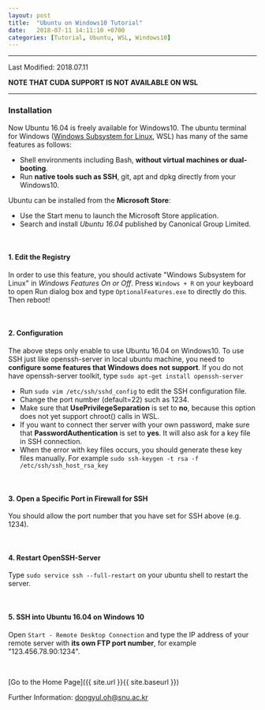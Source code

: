 ```yaml
---
layout: post
title:  "Ubuntu on Windows10 Tutorial"
date:   2018-07-11 14:11:10 +0700
categories: [Tutorial, Ubuntu, WSL, Windows10]
---
```


---

Last Modified: 2018.07.11  

**NOTE THAT CUDA SUPPORT IS NOT AVAILABLE ON WSL**

---
### Installation

Now Ubuntu 16.04 is freely available for Windows10. The ubuntu terminal for Windows (<u>Windows Subsystem for Linux</u>, WSL) has many of the same features as follows:

- Shell environments including Bash, **without virtual machines or dual-booting**.
- Run **native tools such as SSH**, git, apt and dpkg directly from your Windows10.

Ubuntu can be installed from the **Microsoft Store**: 

- Use the Start menu to launch the Microsoft Store application.
- Search and install *Ubuntu 16.04* published by Canonical Group Limited.

<br/>

#### 1. Edit the Registry

In order to use this feature, you should activate "Windows Subsystem for Linux" in *Windows Features On or Off*. Press `Windows + R` on your keyboard to open Run dialog box and type `OptionalFeatures.exe` to directly do this. Then reboot!

<br/>

#### 2. Configuration

The above steps only enable to use Ubuntu 16.04 on Windows10. To use SSH just like openssh-server in local ubuntu machine, you need to **configure some features that Windows does not support**. If you do not have openssh-server toolkit, type `sudo apt-get install openssh-server`  

- Run `sudo vim /etc/ssh/sshd_config` to edit the SSH configuration file.
- Change the port number (default=22) such as 1234.
- Make sure that **UsePrivilegeSeparation** is set to **no**,  because this option does not yet support chroot() calls in WSL. 
- If you want to connect ther server with your own password, make sure that **PasswordAuthentication** is set to **yes**. It will also ask for a key file in SSH connection.
- When the error with key files occurs, you should generate these key files manually. For example `sudo ssh-keygen -t rsa -f /etc/ssh/ssh_host_rsa_key`

<br/>

#### 3. Open a Specific Port in Firewall for SSH

You should allow the port number that you have set for SSH above (e.g. 1234).

<br/>

#### 4. Restart OpenSSH-Server

Type `sudo service ssh --full-restart` on your ubuntu shell to restart the server. 

<br/>

#### 5. SSH into Ubuntu 16.04 on Windows 10

Open `Start - Remote Desktop Connection` and type the IP address of your remote server with **its own FTP port number**, for example "123.456.78.90:1234".

<br/>

[Go to the Home Page]({{ site.url }}{{ site.baseurl }})

Further Information: <dongyul.oh@snu.ac.kr>

<br/>

